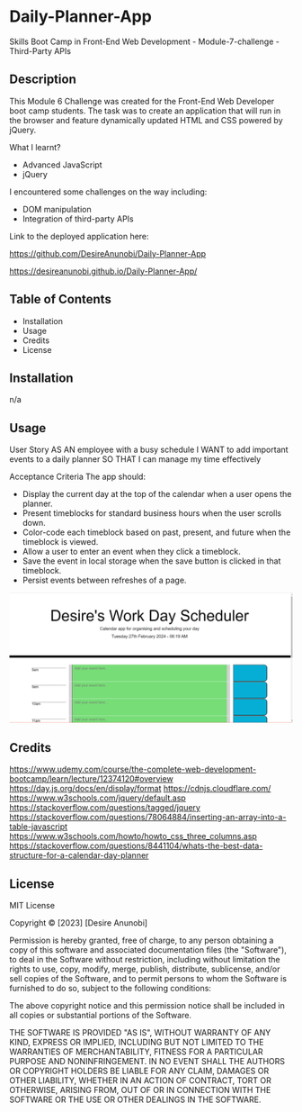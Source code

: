# Daily-Planner-App
Skills Boot Camp in Front-End Web Development - Module-7-challenge - Third-Party APIs

## Description
This Module 6 Challenge was created for the Front-End Web Developer boot camp students. The task was to create an application that will run in the browser and feature dynamically updated HTML and CSS powered by jQuery.

What I learnt?
- Advanced JavaScript
- jQuery

I encountered some challenges on the way including:
- DOM manipulation
- Integration of third-party APIs

Link to the deployed application here:

https://github.com/DesireAnunobi/Daily-Planner-App

https://desireanunobi.github.io/Daily-Planner-App/


## Table of Contents
- Installation
- Usage
- Credits
- License

## Installation
n/a

## Usage
User Story
AS AN employee with a busy schedule
I WANT to add important events to a daily planner
SO THAT I can manage my time effectively

Acceptance Criteria
The app should:
- Display the current day at the top of the calendar when a user opens the planner.
- Present timeblocks for standard business hours when the user scrolls down.
- Color-code each timeblock based on past, present, and future when the timeblock is viewed.
- Allow a user to enter an event when they click a timeblock.
- Save the event in local storage when the save button is clicked in that timeblock.
- Persist events between refreshes of a page.

![Screenshot](/assets/images/Capture1.PNG)
   
## Credits
https://www.udemy.com/course/the-complete-web-development-bootcamp/learn/lecture/12374120#overview 
https://day.js.org/docs/en/display/format
https://cdnjs.cloudflare.com/
https://www.w3schools.com/jquery/default.asp
https://stackoverflow.com/questions/tagged/jquery
https://stackoverflow.com/questions/78064884/inserting-an-array-into-a-table-javascript
https://www.w3schools.com/howto/howto_css_three_columns.asp
https://stackoverflow.com/questions/8441104/whats-the-best-data-structure-for-a-calendar-day-planner


## License

MIT License

Copyright © [2023] [Desire Anunobi]

Permission is hereby granted, free of charge, to any person obtaining a copy of this software and associated documentation files (the "Software"), to deal in the Software without restriction, including without limitation the rights to use, copy, modify, merge, publish, distribute, sublicense, and/or sell copies of the Software, and to permit persons to whom the Software is furnished to do so, subject to the following conditions:

The above copyright notice and this permission notice shall be included in all copies or substantial portions of the Software.

THE SOFTWARE IS PROVIDED "AS IS", WITHOUT WARRANTY OF ANY KIND, EXPRESS OR IMPLIED, INCLUDING BUT NOT LIMITED TO THE WARRANTIES OF MERCHANTABILITY, FITNESS FOR A PARTICULAR PURPOSE AND NONINFRINGEMENT. IN NO EVENT SHALL THE AUTHORS OR COPYRIGHT HOLDERS BE LIABLE FOR ANY CLAIM, DAMAGES OR OTHER LIABILITY, WHETHER IN AN ACTION OF CONTRACT, TORT OR OTHERWISE, ARISING FROM, OUT OF OR IN CONNECTION WITH THE SOFTWARE OR THE USE OR OTHER DEALINGS IN THE SOFTWARE.